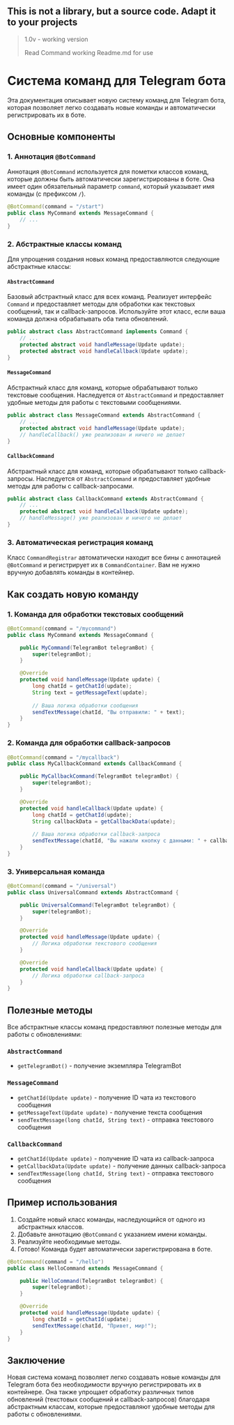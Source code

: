 ## This is not a library, but a source code. Adapt it to your projects

> 1.0v - working version
> 
> Read Command working Readme.md for use


# Система команд для Telegram бота

Эта документация описывает новую систему команд для Telegram бота, которая позволяет легко создавать новые команды и автоматически регистрировать их в боте.

## Основные компоненты

### 1. Аннотация `@BotCommand`

Аннотация `@BotCommand` используется для пометки классов команд, которые должны быть автоматически зарегистрированы в боте. Она имеет один обязательный параметр `command`, который указывает имя команды (с префиксом `/`).

```java
@BotCommand(command = "/start")
public class MyCommand extends MessageCommand {
    // ...
}
```

### 2. Абстрактные классы команд

Для упрощения создания новых команд предоставляются следующие абстрактные классы:

#### `AbstractCommand`

Базовый абстрактный класс для всех команд. Реализует интерфейс `Command` и предоставляет методы для обработки как текстовых сообщений, так и callback-запросов. Используйте этот класс, если ваша команда должна обрабатывать оба типа обновлений.

```java
public abstract class AbstractCommand implements Command {
    // ...
    protected abstract void handleMessage(Update update);
    protected abstract void handleCallback(Update update);
}
```

#### `MessageCommand`

Абстрактный класс для команд, которые обрабатывают только текстовые сообщения. Наследуется от `AbstractCommand` и предоставляет удобные методы для работы с текстовыми сообщениями.

```java
public abstract class MessageCommand extends AbstractCommand {
    // ...
    protected abstract void handleMessage(Update update);
    // handleCallback() уже реализован и ничего не делает
}
```

#### `CallbackCommand`

Абстрактный класс для команд, которые обрабатывают только callback-запросы. Наследуется от `AbstractCommand` и предоставляет удобные методы для работы с callback-запросами.

```java
public abstract class CallbackCommand extends AbstractCommand {
    // ...
    protected abstract void handleCallback(Update update);
    // handleMessage() уже реализован и ничего не делает
}
```

### 3. Автоматическая регистрация команд

Класс `CommandRegistrar` автоматически находит все бины с аннотацией `@BotCommand` и регистрирует их в `CommandContainer`. Вам не нужно вручную добавлять команды в контейнер.

## Как создать новую команду

### 1. Команда для обработки текстовых сообщений

```java
@BotCommand(command = "/mycommand")
public class MyCommand extends MessageCommand {

    public MyCommand(TelegramBot telegramBot) {
        super(telegramBot);
    }

    @Override
    protected void handleMessage(Update update) {
        long chatId = getChatId(update);
        String text = getMessageText(update);
        
        // Ваша логика обработки сообщения
        sendTextMessage(chatId, "Вы отправили: " + text);
    }
}
```

### 2. Команда для обработки callback-запросов

```java
@BotCommand(command = "/mycallback")
public class MyCallbackCommand extends CallbackCommand {

    public MyCallbackCommand(TelegramBot telegramBot) {
        super(telegramBot);
    }

    @Override
    protected void handleCallback(Update update) {
        long chatId = getChatId(update);
        String callbackData = getCallbackData(update);
        
        // Ваша логика обработки callback-запроса
        sendTextMessage(chatId, "Вы нажали кнопку с данными: " + callbackData);
    }
}
```

### 3. Универсальная команда

```java
@BotCommand(command = "/universal")
public class UniversalCommand extends AbstractCommand {

    public UniversalCommand(TelegramBot telegramBot) {
        super(telegramBot);
    }

    @Override
    protected void handleMessage(Update update) {
        // Логика обработки текстового сообщения
    }

    @Override
    protected void handleCallback(Update update) {
        // Логика обработки callback-запроса
    }
}
```

## Полезные методы

Все абстрактные классы команд предоставляют полезные методы для работы с обновлениями:

### `AbstractCommand`

- `getTelegramBot()` - получение экземпляра TelegramBot

### `MessageCommand`

- `getChatId(Update update)` - получение ID чата из текстового сообщения
- `getMessageText(Update update)` - получение текста сообщения
- `sendTextMessage(long chatId, String text)` - отправка текстового сообщения

### `CallbackCommand`

- `getChatId(Update update)` - получение ID чата из callback-запроса
- `getCallbackData(Update update)` - получение данных callback-запроса
- `sendTextMessage(long chatId, String text)` - отправка текстового сообщения

## Пример использования

1. Создайте новый класс команды, наследующийся от одного из абстрактных классов.
2. Добавьте аннотацию `@BotCommand` с указанием имени команды.
3. Реализуйте необходимые методы.
4. Готово! Команда будет автоматически зарегистрирована в боте.

```java
@BotCommand(command = "/hello")
public class HelloCommand extends MessageCommand {

    public HelloCommand(TelegramBot telegramBot) {
        super(telegramBot);
    }

    @Override
    protected void handleMessage(Update update) {
        long chatId = getChatId(update);
        sendTextMessage(chatId, "Привет, мир!");
    }
}
```

## Заключение

Новая система команд позволяет легко создавать новые команды для Telegram бота без необходимости вручную регистрировать их в контейнере. Она также упрощает обработку различных типов обновлений (текстовых сообщений и callback-запросов) благодаря абстрактным классам, которые предоставляют удобные методы для работы с обновлениями.

